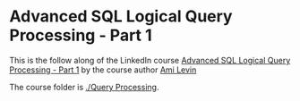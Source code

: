 # Advanced SQL Logical Query Processing - Part 1

This is the follow along of the LinkedIn course [Advanced SQL Logical Query Processing - Part 1](https://www.linkedin.com/learning/advanced-sql-logical-query-processing-part-1/)
by the course author [Ami Levin](https://www.linkedin.com/learning/instructors/ami-levin)

The course folder is [./Query Processing](./Query%20Processing/).
